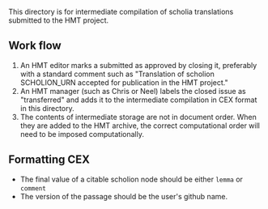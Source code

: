 This directory is for intermediate compilation of scholia translations submitted to the HMT project.

## Work flow

1.  An HMT editor marks a submitted as approved by closing it, preferably with a standard comment such as "Translation of scholion SCHOLION_URN accepted for publication in the HMT project."
2. An HMT manager (such as Chris or Neel) labels the closed issue as "transferred" and adds it to the intermediate compilation in CEX format in this directory.
3. The contents of intermediate storage are not in document order.  When they are added to the HMT archive, the correct computational order will need to be imposed computationally.

## Formatting CEX

- The final value of a citable scholion node should be either `lemma` or `comment`
-  The version of the passage should be the user's github name.
